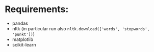 # Requirements:
- pandas
- nltk (in particular run also `nltk.download(['words', 'stopwords', 'punkt'])`)
- matplotlib
- scikit-learn